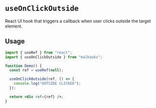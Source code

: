 # `useOnClickOutside`

React UI hook that triggers a callback when user clicks outside the target element.

## Usage

```jsx
import { useRef } from "react";
import { useOnClickOutside } from "malhooks";

function Demo() {
  const ref = useRef(null);

  useOnClickOutside(ref, () => {
    console.log("OUTSIDE CLICKED");
  });

  return <div ref={ref} />;
}
```
